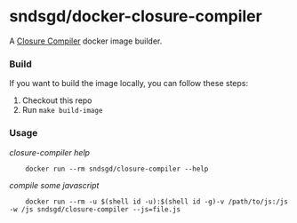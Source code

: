 # sndsgd/docker-closure-compiler

A [Closure Compiler](https://github.com/google/closure-compiler) docker image builder.


### Build

If you want to build the image locally, you can follow these steps:

1. Checkout this repo
1. Run `make build-image`


### Usage

_closure-compiler help_

        docker run --rm sndsgd/closure-compiler --help


_compile some javascript_

        docker run --rm -u $(shell id -u):$(shell id -g)-v /path/to/js:/js -w /js sndsgd/closure-compiler --js=file.js
